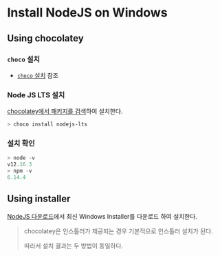# Install NodeJS on Windows

## Using chocolatey

### `choco` 설치

- [`choco` 설치](/installation/chocolatey.md#install) 참조

### Node JS LTS 설치

[chocolatey에서 패키지를 검색](https://chocolatey.org/packages/nodejs-lts)하여 설치한다.

```powershell
> choco install nodejs-lts
```

### 설치 확인

```powershell
> node -v
v12.16.3
> npm -v
6.14.4
```

## Using installer

[NodeJS 다운로드](https://nodejs.org/ko/download/)에서 최신 Windows Installer를 다운로드 하여 설치한다.

>  chocolatey은 인스톨러가 제공되는 경우 기본적으로 인스톨러 설치가 된다.
>
> 따라서 설치 결과는 두 방법이 동일하다.


